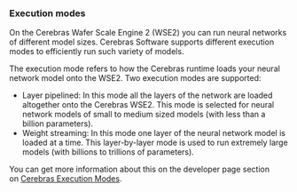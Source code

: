 

### Execution modes
On the Cerebras Wafer Scale Engine 2 (WSE2) you can run neural networks of different model sizes. Cerebras Software supports different execution modes to efficiently run such variety of models.

The execution mode refers to how the Cerebras runtime loads your neural network model onto the WSE2. Two execution modes are supported:
* Layer pipelined: In this mode all the layers of the network are loaded altogether onto the Cerebras WSE2. This mode is selected for neural network models of small to medium sized models (with less than a billion parameters).
* Weight streaming: In this mode one layer of the neural network model is loaded at a time. This layer-by-layer mode is used to run extremely large models (with billions to trillions of parameters).

You can get more information about this on the developer page section on [Cerebras Execution Modes](https://docs.cerebras.net/en/1.6.0/cerebras-basics/cerebras-execution-modes.html#cerebras-execution-modes).


